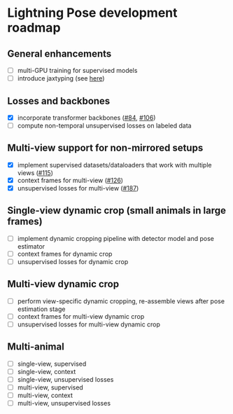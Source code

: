 # Lightning Pose development roadmap

## General enhancements
- [ ] multi-GPU training for supervised models
- [ ] introduce jaxtyping (see [here](https://github.com/google/jaxtyping/issues/70))

## Losses and backbones
- [x] incorporate transformer backbones ([#84](https://github.com/danbider/lightning-pose/pull/84), [#106](https://github.com/danbider/lightning-pose/pull/106))
- [ ] compute non-temporal unsupervised losses on labeled data

## Multi-view support for non-mirrored setups
- [x] implement supervised datasets/dataloaders that work with multiple views ([#115](https://github.com/danbider/lightning-pose/pull/115))
- [x] context frames for multi-view ([#126](https://github.com/danbider/lightning-pose/pull/126))
- [x] unsupervised losses for multi-view ([#187](https://github.com/danbider/lightning-pose/pull/187))

## Single-view dynamic crop (small animals in large frames)
- [ ] implement dynamic cropping pipeline with detector model and pose estimator
- [ ] context frames for dynamic crop
- [ ] unsupervised losses for dynamic crop

## Multi-view dynamic crop
- [ ] perform view-specific dynamic cropping, re-assemble views after pose estimation stage
- [ ] context frames for multi-view dynamic crop
- [ ] unsupervised losses for multi-view dynamic crop

## Multi-animal
- [ ] single-view, supervised
- [ ] single-view, context
- [ ] single-view, unsupervised losses
- [ ] multi-view, supervised
- [ ] multi-view, context
- [ ] multi-view, unsupervised losses
